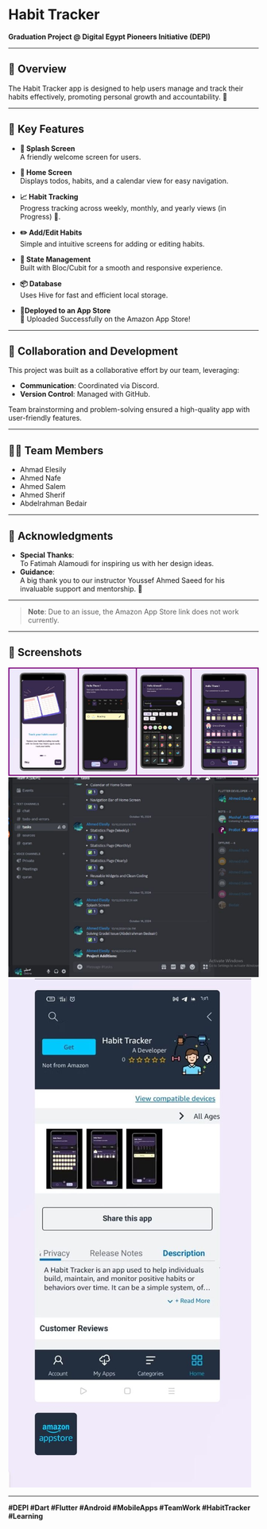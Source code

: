 # Habit Tracker

**Graduation Project @ Digital Egypt Pioneers Initiative (DEPI)**

---

## 📖 Overview
The Habit Tracker app is designed to help users manage and track their habits effectively, promoting personal growth and accountability. 🌱

---

## 🔑 Key Features
- **🎉 Splash Screen**  
  A friendly welcome screen for users.

- **📅 Home Screen**  
  Displays todos, habits, and a calendar view for easy navigation.

- **📈 Habit Tracking**  
  Progress tracking across weekly, monthly, and yearly views (in Progress) 💪.

- **✏️ Add/Edit Habits**  
  Simple and intuitive screens for adding or editing habits.

- **🔄 State Management**  
  Built with Bloc/Cubit for a smooth and responsive experience.

- **📦 Database**  
  Uses Hive for fast and efficient local storage.
  
- **📱Deployed to an App Store**  
 🚀 Uploaded Successfully on the Amazon App Store!
    
---

## 🤝 Collaboration and Development
This project was built as a collaborative effort by our team, leveraging:  
- **Communication**: Coordinated via Discord.  
- **Version Control**: Managed with GitHub.  

Team brainstorming and problem-solving ensured a high-quality app with user-friendly features.

---

## 👨‍💻 Team Members
- Ahmad Elesily  
- Ahmed Nafe  
- Ahmed Salem  
- Ahmed Sherif  
- Abdelrahman Bedair  

---

## 🎈 Acknowledgments
- **Special Thanks**:  
  To Fatimah Alamoudi for inspiring us with her design ideas.  
- **Guidance**:  
  A big thank you to our instructor Youssef Ahmed Saeed for his invaluable support and mentorship. 💙

---

> **Note**: Due to an issue, the Amazon App Store link does not work currently.

---

## 📱 Screenshots
![App Screenshots](https://github.com/AhmadElesily/habit_tracker/blob/17f9c1b05d05228964b5f574eeda5da7587263a4/app%20screenshots.jpeg)
![App Screenshots](https://github.com/AhmadElesily/habit_tracker/blob/b5e2ae54cc92ead42083532605807d2adf8278d1/discord.jpeg)
![App Screenshots](https://github.com/AhmadElesily/habit_tracker/blob/55b960a58b549ee45c148966cd0a1ac4efb834fd/amazon%20app%20store%20screenshot.jpeg)

---

**#DEPI #Dart #Flutter #Android #MobileApps #TeamWork #HabitTracker #Learning**
